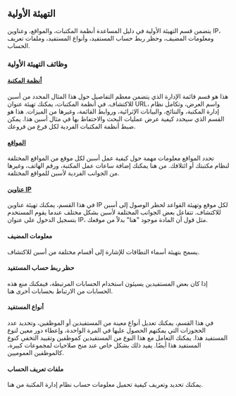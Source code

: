 ## التهيئة الأولية

يتضمن قسم التهيئة الأولية في دليل المساعدة أنظمة المكتبات، والمواقع، وعناوين IP، ومعلومات المضيف، وحظر ربط حساب المستفيد، وأنواع المستفيد، وملفات تعريف الحساب.

### وظائف التهيئة الأولية

#### [أنظمة المكتبة](/Admin/HelpManual?page=Library-Systems)
هذا هو قسم قائمة الإدارة الذي يتضمن معظم التفاصيل حول هذا المثال المحدد من أسبن للاكتشاف. في أنظمة المكتبات، يمكنك تهيئة عنوان URL، واسم العرض، وتكامل نظام إدارة المكتبة، والنتائج، والبيانات الإثرائية، وروابط القائمة، وغيرها من الميزات. هذا هو القسم الذي سيحدد كيفية عرض عمليات البحث والاحتفاظ بها في مثال أسبن هذا. يمكن ضبط أنظمة المكتبات الفردية لكل فرع من فروعك.
#### [المواقع](/Admin/HelpManual?page=Library-Systems-Locations)
تحدد المواقع معلومات مهمة حول كيفية عمل أسبن لكل موقع من المواقع المختلفة لنظام مكتبتك أو ائتلافك. من هنا يمكنك إضافة ساعات عمل المكتبة، ورقم الهاتف، وغيرها من الجوانب الفردية لأسبن للمواقع المختلفة.
#### [عناوين IP](/Admin/HelpManual?page=Location-IP-Addresses)
في هذا القسم، يمكنك تهيئة عناوين IP لكل موقع وتهيئة القواعد لحظر الوصول إلى أسبن للاكتشاف. تتفاعل بعض الجوانب المختلفة لأسبن بشكل مختلف عندما يقوم المستخدم بتسجيل الدخول على عنوان IP، مثل قول أن المادة موجود "هنا" بدلاً من موقعك.
#### معلومات المضيف
يسمح بتهيئة أسماء النطاقات للإشارة إلى أقسام مختلفة من أسبن للاكتشاف.
#### حظر ربط حساب المستفيد
إذا كان بعض المستفيدين يسيئون استخدام الحسابات المرتبطة، فيمكنك منع هذه الحسابات من الارتباط بحسابات أخرى هنا.
#### أنواع المستفيد
في هذا القسم، يمكنك تعديل أنواع معينة من المستفيدين أو الموظفين، وتحديد عدد الحجوزات التي يمكنهم الحصول عليها في المرة الواحدة، وإعطاء دور معين لنوع المستفيد هذا. يمكنك التعامل مع هذا النوع من المستفيدين كموظفين وتقييد التخفي كنوع المستفيد هذا أيضًا. يفيد ذلك بشكل خاص عند منح صلاحيات لمجموعات كبيرة، كالموظفين العموميين.
#### ملفات تعريف الحساب
يمكنك تحديد وتعريف كيفية تحميل معلومات حساب نظام إدارة المكتبة من هنا.
